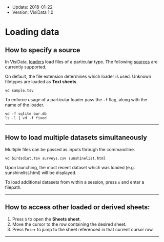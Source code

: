 - Update: 2018-01-22
- Version: VisiData 1.0

# Loading data

## How to specify a source

In VisiData, [loaders](/docs/loaders) load files of a particular type. The following [sources](/man#loaders) are currently supported.

On default, the file extension determines which loader is used. Unknown filetypes are loaded as **Text sheets**.

~~~
vd sample.tsv
~~~

To enforce usage of a particular loader pass the `-f` flag, along with the name of the loader.

~~~
vd -f sqlite bar.db
ls -l | vd -f fixed
~~~

---

## How to load multiple datasets simultaneously

Multiple files can be passed as inputs through the commandline.

~~~
vd birdsdiet.tsv surveys.csv sunshinelist.html
~~~

Upon launching, the most recent dataset which was loaded (e.g. sunshinelist.html) will be displayed.

To load additional datasets from within a session, press `o` and enter a filepath.

---

## How to access other loaded or derived sheets:

1. Press `S` to open the **Sheets sheet**.
2. Move the cursor to the row containing the desired sheet.
3. Press `Enter` to jump to the sheet referenced in that current cursor row.

---
